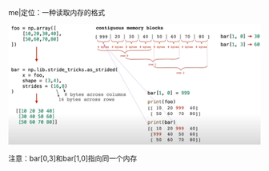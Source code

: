 me|定位：一种读取内存的格式

![image-20210517110542092](https://raw.githubusercontent.com/DaiDuncan/PicUploader/main/img2/20210517110542.png)

注意：bar[0,3]和bar[1,0]指向同一个内存